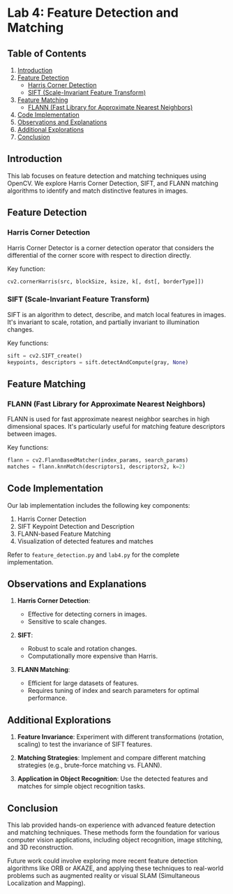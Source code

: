# Lab 4: Feature Detection and Matching

## Table of Contents
1. [Introduction](#introduction)
2. [Feature Detection](#feature-detection)
   - [Harris Corner Detection](#harris-corner-detection)
   - [SIFT (Scale-Invariant Feature Transform)](#sift-scale-invariant-feature-transform)
3. [Feature Matching](#feature-matching)
   - [FLANN (Fast Library for Approximate Nearest Neighbors)](#flann-fast-library-for-approximate-nearest-neighbors)
4. [Code Implementation](#code-implementation)
5. [Observations and Explanations](#observations-and-explanations)
6. [Additional Explorations](#additional-explorations)
7. [Conclusion](#conclusion)

## Introduction
This lab focuses on feature detection and matching techniques using OpenCV. We explore Harris Corner Detection, SIFT, and FLANN matching algorithms to identify and match distinctive features in images.

## Feature Detection

### Harris Corner Detection
Harris Corner Detector is a corner detection operator that considers the differential of the corner score with respect to direction directly.

Key function:
```python
cv2.cornerHarris(src, blockSize, ksize, k[, dst[, borderType]])
```

### SIFT (Scale-Invariant Feature Transform)
SIFT is an algorithm to detect, describe, and match local features in images. It's invariant to scale, rotation, and partially invariant to illumination changes.

Key functions:
```python
sift = cv2.SIFT_create()
keypoints, descriptors = sift.detectAndCompute(gray, None)
```

## Feature Matching

### FLANN (Fast Library for Approximate Nearest Neighbors)
FLANN is used for fast approximate nearest neighbor searches in high dimensional spaces. It's particularly useful for matching feature descriptors between images.

Key functions:
```python
flann = cv2.FlannBasedMatcher(index_params, search_params)
matches = flann.knnMatch(descriptors1, descriptors2, k=2)
```

## Code Implementation

Our lab implementation includes the following key components:

1. Harris Corner Detection
2. SIFT Keypoint Detection and Description
3. FLANN-based Feature Matching
4. Visualization of detected features and matches

Refer to `feature_detection.py` and `lab4.py` for the complete implementation.

## Observations and Explanations

1. **Harris Corner Detection**: 
   - Effective for detecting corners in images.
   - Sensitive to scale changes.

2. **SIFT**:
   - Robust to scale and rotation changes.
   - Computationally more expensive than Harris.

3. **FLANN Matching**:
   - Efficient for large datasets of features.
   - Requires tuning of index and search parameters for optimal performance.

## Additional Explorations

1. **Feature Invariance**: Experiment with different transformations (rotation, scaling) to test the invariance of SIFT features.

2. **Matching Strategies**: Implement and compare different matching strategies (e.g., brute-force matching vs. FLANN).

3. **Application in Object Recognition**: Use the detected features and matches for simple object recognition tasks.

## Conclusion

This lab provided hands-on experience with advanced feature detection and matching techniques. These methods form the foundation for various computer vision applications, including object recognition, image stitching, and 3D reconstruction.

Future work could involve exploring more recent feature detection algorithms like ORB or AKAZE, and applying these techniques to real-world problems such as augmented reality or visual SLAM (Simultaneous Localization and Mapping).